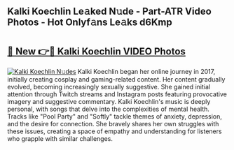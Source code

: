 ## Kalki Koechlin Le𝚊ked N𝚞de - Part-ATR Video Photos - Hot Onlyf𝚊ns Le𝚊ks d6Kmp

# <h2><a href="http://ab90565.deff.icu/?id=Kalki+Koechlin">🔗 New 👉🔴 Kalki Koechlin VIDEO Photos</a></h2>

[![Kalki Koechlin N𝚞des](https://i.imgur.com/rIISA9y.gif)](http://ab90565.deff.icu/?id=Kalki+Koechlin)
Kalki Koechlin began her online journey in 2017, initially creating cosplay and gaming-related content. Her content gradually evolved, becoming increasingly sexually suggestive. She gained initial attention through Twitch streams and Instagram posts featuring provocative imagery and suggestive commentary. Kalki Koechlin's music is deeply personal, with songs that delve into the complexities of mental health. Tracks like "Pool Party" and "Softly" tackle themes of anxiety, depression, and the desire for connection. She bravely shares her own struggles with these issues, creating a space of empathy and understanding for listeners who grapple with similar challenges.
